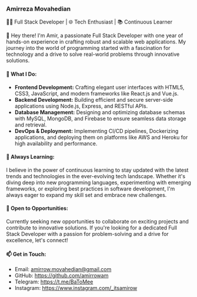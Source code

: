 ### Amirreza Movahedian

👨‍💻 Full Stack Developer | 🌐 Tech Enthusiast | 📚 Continuous Learner

👋 Hey there! I'm Amir, a passionate Full Stack Developer with one year of hands-on experience in crafting robust and scalable web applications. My journey into the world of programming started with a fascination for technology and a drive to solve real-world problems through innovative solutions.

#### 🚀 What I Do:
- **Frontend Development:** Crafting elegant user interfaces with HTML5, CSS3, JavaScript, and modern frameworks like React.js and Vue.js.
- **Backend Development:** Building efficient and secure server-side applications using Node.js, Express, and RESTful APIs.
- **Database Management:** Designing and optimizing database schemas with MySQL, MongoDB, and Firebase to ensure seamless data storage and retrieval.
- **DevOps & Deployment:** Implementing CI/CD pipelines, Dockerizing applications, and deploying them on platforms like AWS and Heroku for high availability and performance.

#### 🌱 Always Learning:
I believe in the power of continuous learning to stay updated with the latest trends and technologies in the ever-evolving tech landscape. Whether it's diving deep into new programming languages, experimenting with emerging frameworks, or exploring best practices in software development, I'm always eager to expand my skill set and embrace new challenges.

#### 💼 Open to Opportunities:
Currently seeking new opportunities to collaborate on exciting projects and contribute to innovative solutions. If you're looking for a dedicated Full Stack Developer with a passion for problem-solving and a drive for excellence, let's connect!

#### 📫 Get in Touch:
- Email: amirrow.movahedian@gmail.com
- GitHub: https://github.com/amirrowam
- Telegram: https://t.me/BaToMee
- Instagram: https://www.instagram.com/_itsamirow


<!---
amirrowam/amirrowam is a ✨ special ✨ repository because its `
